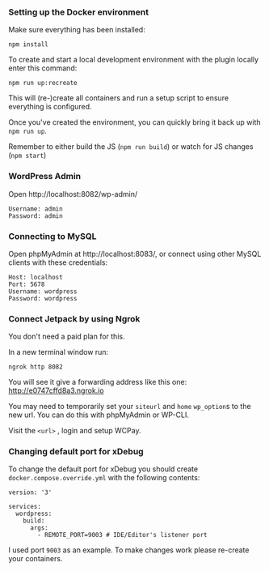 ### Setting up the Docker environment

Make sure everything has been installed:

`npm install`

To create and start a local development environment with the plugin locally enter this command:

`npm run up:recreate`

This will (re-)create all containers and run a setup script to ensure everything is configured. 

Once you've created the environment, you can quickly bring it back up with `npm run up`.

Remember to either build the JS (`npm run build`) or watch for JS changes (`npm start`)

### WordPress Admin
Open http://localhost:8082/wp-admin/
```
Username: admin
Password: admin
```

### Connecting to MySQL
Open phpMyAdmin at http://localhost:8083/, or connect using other MySQL clients with these credentials:
```
Host: localhost
Port: 5678
Username: wordpress
Password: wordpress
```

### Connect Jetpack by using Ngrok
You don't need a paid plan for this.

In a new terminal window run:

```
ngrok http 8082
```

You will see it give a forwarding address like this one:
 http://e0747cffd8a3.ngrok.io
 
You may need to temporarily set your `siteurl` and `home` `wp_option`s to the new url. You can do this with phpMyAdmin or WP-CLI.

Visit the `<url>` , login and setup WCPay.

### Changing default port for xDebug
To change the default port for xDebug you should create `docker.compose.override.yml` with the following contents:
```
version: '3'

services:
  wordpress:
    build:
      args:
        - REMOTE_PORT=9003 # IDE/Editor's listener port
```
I used port `9003` as an example.
To make changes work please re-create your containers.
